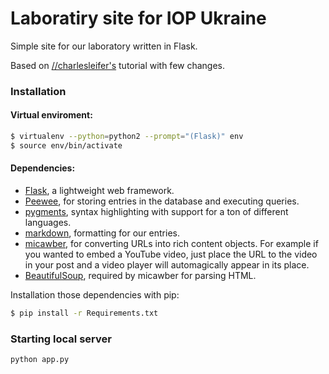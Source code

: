 # Laboratiry site for IOP Ukraine
Simple site for our laboratory written in Flask. 

Based on [//charlesleifer's](http://charlesleifer.com/blog/how-to-make-a-flask-blog-in-one-hour-or-less/)
tutorial with few changes.

### Installation

#### Virtual enviroment:
```sh
$ virtualenv --python=python2 --prompt="(Flask)" env 
$ source env/bin/activate
```
#### Dependencies:

* [Flask](http://flask.pocoo.org/), a lightweight web framework.
* [Peewee](http://docs.peewee-orm.com/en/latest/), for storing entries in the database and executing queries.
* [pygments](http://pygments.org/), syntax highlighting with support for a ton of different languages.
* [markdown](https://github.com/adam-p/markdown-here/wiki/Markdown-Cheatsheet), formatting for our entries.
* [micawber](http://charlesleifer.com/blog/micawber-a-python-library-for-extracting-rich-content-from-urls/), for converting URLs into rich content objects. For example if you wanted to embed a YouTube video, just place the URL to the video in your post and a video player will automagically appear in its place.
* [BeautifulSoup](https://www.crummy.com/software/BeautifulSoup/bs4/doc/), required by micawber for parsing HTML.

Installation those dependencies with pip:

```sh
$ pip install -r Requirements.txt
```

### Starting local server
```sh
python app.py
```
